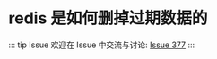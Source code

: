 # redis 是如何删掉过期数据的



::: tip Issue 
 欢迎在 Issue 中交流与讨论: [Issue 377](https://github.com/shfshanyue/Daily-Question/issues/377) 
:::



